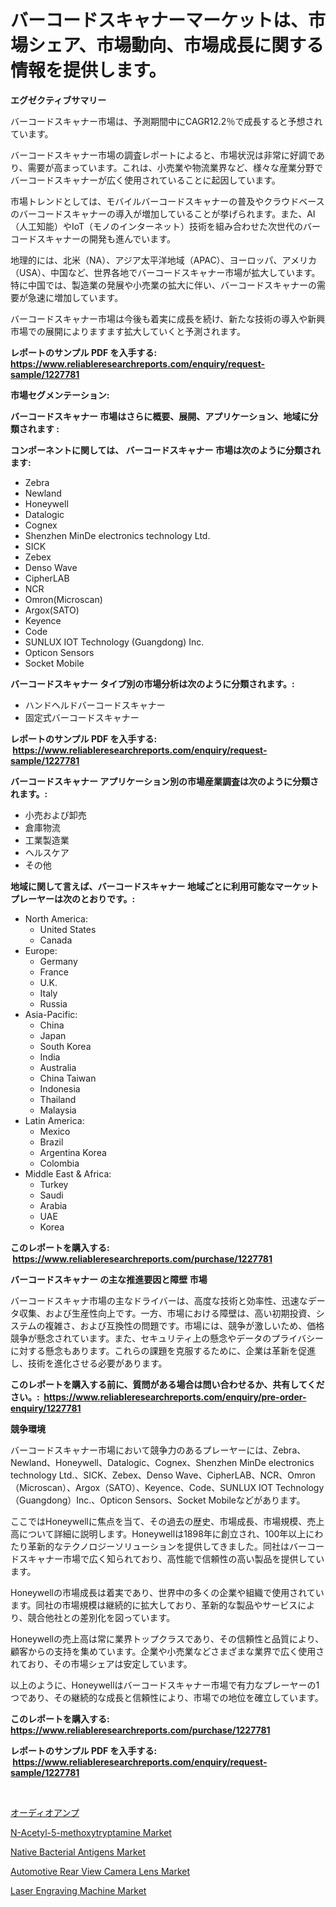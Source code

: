 <p><h1>バーコードスキャナーマーケットは、市場シェア、市場動向、市場成長に関する情報を提供します。</h1></p><p><strong>エグゼクティブサマリー</strong></p>
<p><p>バーコードスキャナー市場は、予測期間中にCAGR12.2％で成長すると予想されています。 </p><p>バーコードスキャナー市場の調査レポートによると、市場状況は非常に好調であり、需要が高まっています。これは、小売業や物流業界など、様々な産業分野でバーコードスキャナーが広く使用されていることに起因しています。</p><p>市場トレンドとしては、モバイルバーコードスキャナーの普及やクラウドベースのバーコードスキャナーの導入が増加していることが挙げられます。また、AI（人工知能）やIoT（モノのインターネット）技術を組み合わせた次世代のバーコードスキャナーの開発も進んでいます。</p><p>地理的には、北米（NA）、アジア太平洋地域（APAC）、ヨーロッパ、アメリカ（USA）、中国など、世界各地でバーコードスキャナー市場が拡大しています。特に中国では、製造業の発展や小売業の拡大に伴い、バーコードスキャナーの需要が急速に増加しています。</p><p>バーコードスキャナー市場は今後も着実に成長を続け、新たな技術の導入や新興市場での展開によりますます拡大していくと予測されます。</p></p>
<p><strong>レポートのサンプル PDF を入手する: <a href="https://www.reliableresearchreports.com/enquiry/request-sample/1227781">https://www.reliableresearchreports.com/enquiry/request-sample/1227781</a></strong></p>
<p><strong>市場セグメンテーション:</strong></p>
<p><strong> バーコードスキャナー 市場はさらに概要、展開、アプリケーション、地域に分類されます :</strong></p>
<p><strong>コンポーネントに関しては、 バーコードスキャナー 市場は次のように分類されます: &nbsp;</strong></p>
<p><ul><li>Zebra</li><li>Newland</li><li>Honeywell</li><li>Datalogic</li><li>Cognex</li><li>Shenzhen MinDe electronics technology Ltd.</li><li>SICK</li><li>Zebex</li><li>Denso Wave</li><li>CipherLAB</li><li>NCR</li><li>Omron(Microscan)</li><li>Argox(SATO)</li><li>Keyence</li><li>Code</li><li>SUNLUX IOT Technology (Guangdong) Inc.</li><li>Opticon Sensors</li><li>Socket Mobile</li></ul></p>
<p><strong> バーコードスキャナー タイプ別の市場分析は次のように分類されます。:</strong></p>
<p><ul><li>ハンドヘルドバーコードスキャナー</li><li>固定式バーコードスキャナー</li></ul></p>
<p><strong>レポートのサンプル PDF を入手する: &nbsp;<a href="https://www.reliableresearchreports.com/enquiry/request-sample/1227781">https://www.reliableresearchreports.com/enquiry/request-sample/1227781</a></strong></p>
<p><strong> バーコードスキャナー アプリケーション別の市場産業調査は次のように分類されます。:</strong></p>
<p><ul><li>小売および卸売</li><li>倉庫物流</li><li>工業製造業</li><li>ヘルスケア</li><li>その他</li></ul></p>
<p><strong>地域に関して言えば、バーコードスキャナー 地域ごとに利用可能なマーケットプレーヤーは次のとおりです。:</strong></p>
<p><ul>
    <li>
        North America:
        <ul>
            <li>United States</li>
            <li>Canada</li>
        </ul>
    </li>
    <li>
        Europe:
        <ul>
            <li>Germany</li>
            <li>France</li>
            <li>U.K.</li>
            <li>Italy</li>
            <li>Russia</li>
        </ul>
    </li>
    <li>
        Asia-Pacific:
        <ul>
            <li>China</li>
            <li>Japan</li>
            <li>South Korea</li>
            <li>India</li>
            <li>Australia</li>
            <li>China Taiwan</li>
            <li>Indonesia</li>
            <li>Thailand</li>
            <li>Malaysia</li>
        </ul>
    </li>
    <li>
        Latin America:
        <ul>
            <li>Mexico</li>
            <li>Brazil</li>
            <li>Argentina Korea</li>
            <li>Colombia</li>
        </ul>
    </li>
    <li>
        Middle East & Africa:
        <ul>
            <li>Turkey</li>
            <li>Saudi</li>
            <li>Arabia</li>
            <li>UAE</li>
            <li>Korea</li>
        </ul>
    </li>
    </ul></p>
<p><strong>このレポートを購入する: &nbsp;<a href="https://www.reliableresearchreports.com/purchase/1227781">https://www.reliableresearchreports.com/purchase/1227781</a></strong></p>
<p><strong>バーコードスキャナー の主な推進要因と障壁 市場</strong></p>
<p><p>バーコードスキャナ市場の主なドライバーは、高度な技術と効率性、迅速なデータ収集、および生産性向上です。一方、市場における障壁は、高い初期投資、システムの複雑さ、および互換性の問題です。市場には、競争が激しいため、価格競争が懸念されています。また、セキュリティ上の懸念やデータのプライバシーに対する懸念もあります。これらの課題を克服するために、企業は革新を促進し、技術を進化させる必要があります。</p></p>
<p><strong>このレポートを購入する前に、質問がある場合は問い合わせるか、共有してください。:&nbsp; <a href="https://www.reliableresearchreports.com/enquiry/pre-order-enquiry/1227781">https://www.reliableresearchreports.com/enquiry/pre-order-enquiry/1227781</a></strong></p>
<p><strong>競争環境</strong></p>
<p><p>バーコードスキャナー市場において競争力のあるプレーヤーには、Zebra、Newland、Honeywell、Datalogic、Cognex、Shenzhen MinDe electronics technology Ltd.、SICK、Zebex、Denso Wave、CipherLAB、NCR、Omron（Microscan）、Argox（SATO）、Keyence、Code、SUNLUX IOT Technology（Guangdong）Inc.、Opticon Sensors、Socket Mobileなどがあります。</p><p>ここではHoneywellに焦点を当て、その過去の歴史、市場成長、市場規模、売上高について詳細に説明します。Honeywellは1898年に創立され、100年以上にわたり革新的なテクノロジーソリューションを提供してきました。同社はバーコードスキャナー市場で広く知られており、高性能で信頼性の高い製品を提供しています。</p><p>Honeywellの市場成長は着実であり、世界中の多くの企業や組織で使用されています。同社の市場規模は継続的に拡大しており、革新的な製品やサービスにより、競合他社との差別化を図っています。</p><p>Honeywellの売上高は常に業界トップクラスであり、その信頼性と品質により、顧客からの支持を集めています。企業や小売業などさまざまな業界で広く使用されており、その市場シェアは安定しています。</p><p>以上のように、Honeywellはバーコードスキャナー市場で有力なプレーヤーの1つであり、その継続的な成長と信頼性により、市場での地位を確立しています。</p></p>
<p><strong>このレポートを購入する: &nbsp; <a href="https://www.reliableresearchreports.com/purchase/1227781">https://www.reliableresearchreports.com/purchase/1227781</a></strong></p>
<p><strong>レポートのサンプル PDF を入手する: &nbsp;<a href="https://www.reliableresearchreports.com/enquiry/request-sample/1227781">https://www.reliableresearchreports.com/enquiry/request-sample/1227781</a></strong><strong></strong></p>
<p>&nbsp;</p>
<p><p><a href="https://github.com/DonaldShaw1965/Market-Research-Report-List-1/blob/main/22410756975.md">オーディオアンプ</a></p><p><a href="https://issuu.com/reportprime-2/docs/n-acetyl-5-methoxytryptamine-market-size-2030.pptx">N-Acetyl-5-methoxytryptamine Market</a></p><p><a href="https://issuu.com/reportprime-2/docs/native-bacterial-antigens-market-size-2030.pptx">Native Bacterial Antigens Market</a></p><p><a href="https://military-diascia-e68.notion.site/Automotive-Rear-View-Camera-Lens-Market-Research-Report-The-Key-To-Successful-Business-Strategy-For-6e3170a5d4834f799318e4a4c4771be3">Automotive Rear View Camera Lens Market</a></p><p><a href="https://view.publitas.com/reportprime-1/laser-engraving-machine-market-offer-valuable-insights-into-market-size-market-share-market-trends-and-projections-spanning-from-2024-to-2031/">Laser Engraving Machine Market</a></p></p>
